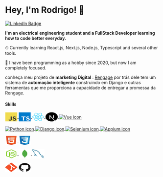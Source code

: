 <h1 align="left">Hey, I'm Rodrigo! 🤙</h1>

[![LinkedIn Badge](https://img.shields.io/badge/-LinkedIn-373737?style=flat&logo=linkedin&logoColor=white)](https://www.linkedin.com/in/rhodyds/) 

**I'm an electrical engineering student and a FullStack Developer learning how to code better everyday.**

⏱ Currently learning React.js, Next.js, Node.js, Typescript and several other tools.

🧶 I have been programming as a hobby since 2020, but now I am completely focused.

conheça meu projeto de **marketing Digital** : <a href="https://www.instagram.com/rengagemkt" target="_blank">Rengage</a>
por trás dele tem um sistema de **automação inteligente** construindo em Django e outras ferramentas que me proporciona a capacidade de entregar a promessa da Rengage.

#### Skills

<a href="https://developer.mozilla.org/en-US/docs/Web/JavaScript" target="_blank"> <img align="center" alt="Javascript icon" height="30" width="40" src="https://github.com/devicons/devicon/blob/master/icons/javascript/javascript-original.svg"> </a>
<a href="https://www.typescriptlang.org" target="_blank"> <img align="center" alt="Typescript icon" height="30" width="40" src="https://github.com/devicons/devicon/blob/master/icons/typescript/typescript-original.svg"> </a>
<a href="https://pt-br.reactjs.org" target="_blank"> <img align="center" alt="React icon" height="30" width="40" src="https://github.com/devicons/devicon/blob/master/icons/react/react-original.svg"> </a>
<a href="https://nextjs.org/" target="_blank"> <img align="center" alt="NextJS icon" height="30" width="40" src="https://github.com/devicons/devicon/blob/master/icons/nextjs/nextjs-original.svg"> </a>
<a href="https://vuejs.org/" target="_blank"> <img align="center" alt="Vue icon" height="30" width="40" src="https://cdn.jsdelivr.net/gh/devicons/devicon/icons/vuejs/vuejs-original.svg"> </a>

<a href="https://www.python.org/" target="_blank"> <img align="center" alt="Python icon" height="30" width="40" src="https://cdn.jsdelivr.net/gh/devicons/devicon/icons/python/python-original.svg"> </a>
<a href="https://www.djangoproject.com/" target="_blank"> <img align="center" alt="Django icon" height="30" width="40" src="https://cdn.jsdelivr.net/gh/devicons/devicon/icons/django/django-plain.svg"> </a>
<a href="https://www.selenium.dev/" target="_blank"> <img align="center" alt="Selenium icon" height="30" width="40" src="https://cdn.jsdelivr.net/gh/devicons/devicon/icons/selenium/selenium-original.svg"> </a>
<a href="https://appium.io/docs/en/2.0/" target="_blank"> <img align="center" alt="Appium icon" height="30" width="40" src="https://static-00.iconduck.com/assets.00/appium-icon-511x512-rm65wi9n.png"> </a>

<a href="https://developer.mozilla.org/en-US/docs/Web/HTML" target="_blank"> <img align="center" alt="HTML5 icon" height="30" width="40" src="https://github.com/devicons/devicon/blob/master/icons/html5/html5-original.svg"> </a>
<a href="https://developer.mozilla.org/en-US/docs/Web/CSS" target="_blank"> <img align="center" alt="CSS3 icon" height="30" width="40" src="https://github.com/devicons/devicon/blob/master/icons/css3/css3-original.svg"> </a>


<a href="https://nodejs.org/en/" target="_blank"> <img align="center" alt="NodeJS icon" height="30" width="40" src="https://github.com/devicons/devicon/blob/master/icons/nodejs/nodejs-original.svg"> </a>
<a href="https://www.mongodb.com/" target="_blank"> <img align="center" alt="MongoDB icon" height="30" width="40" src="https://github.com/devicons/devicon/blob/master/icons/mongodb/mongodb-plain.svg"> </a>
<a href="https://www.mysql.com/" target="_blank"> <img align="center" alt="MySQL icon" height="30" width="40" src="https://github.com/devicons/devicon/blob/master/icons/mysql/mysql-original.svg"> </a>


<a href="https://git-scm.com/" target="_blank"> <img align="center" alt="Git icon" height="30" width="40" src="https://github.com/devicons/devicon/blob/master/icons/git/git-original.svg"> </a>
<a href="https://github.com/" target="_blank"> <img align="center" alt="GitHub icon" height="30" width="40" src="https://github.com/devicons/devicon/blob/master/icons/github/github-original.svg"> </a>


